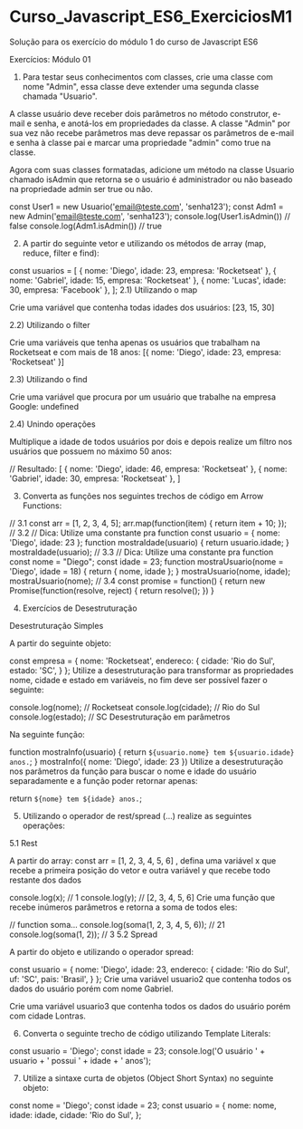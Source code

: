 # Curso_Javascript_ES6_ExerciciosM1

Solução para os exercício do módulo 1 do curso de Javascript ES6

Exercícios: Módulo 01
1) Para testar seus conhecimentos com classes, crie uma classe com nome "Admin", essa classe deve extender uma segunda classe chamada "Usuario".

A classe usuário deve receber dois parâmetros no método construtor, e-mail e senha, e anotá-los em propriedades da classe. A classe "Admin" por sua vez não recebe parâmetros mas deve repassar os parâmetros de e-mail e senha à classe pai e marcar uma propriedade "admin" como true na classe.

Agora com suas classes formatadas, adicione um método na classe Usuario chamado isAdmin que retorna se o usuário é administrador ou não baseado na propriedade admin ser true ou não.

const User1 = new Usuario('email@teste.com', 'senha123');
const Adm1 = new Admin('email@teste.com', 'senha123');
console.log(User1.isAdmin()) // false
console.log(Adm1.isAdmin()) // true

2) A partir do seguinte vetor e utilizando os métodos de array (map, reduce, filter e find):

const usuarios = [
 { nome: 'Diego', idade: 23, empresa: 'Rocketseat' },
 { nome: 'Gabriel', idade: 15, empresa: 'Rocketseat' },
 { nome: 'Lucas', idade: 30, empresa: 'Facebook' },
];
2.1) Utilizando o map

Crie uma variável que contenha todas idades dos usuários: [23, 15, 30]

2.2) Utilizando o filter

Crie uma variáveis que tenha apenas os usuários que trabalham na Rocketseat e com mais de 18 anos: [{ nome: 'Diego', idade: 23, empresa: 'Rocketseat' }]

2.3) Utilizando o find

Crie uma variável que procura por um usuário que trabalhe na empresa Google: undefined

2.4) Unindo operações

Multiplique a idade de todos usuários por dois e depois realize um filtro nos usuários que possuem no máximo 50 anos:

// Resultado:
[
 { nome: 'Diego', idade: 46, empresa: 'Rocketseat' },
 { nome: 'Gabriel', idade: 30, empresa: 'Rocketseat' },
]

3) Converta as funções nos seguintes trechos de código em Arrow Functions:

// 3.1
const arr = [1, 2, 3, 4, 5];
arr.map(function(item) {
 return item + 10;
});
// 3.2
// Dica: Utilize uma constante pra function
const usuario = { nome: 'Diego', idade: 23 };
function mostraIdade(usuario) {
 return usuario.idade;
}
mostraIdade(usuario);
// 3.3
// Dica: Utilize uma constante pra function
const nome = "Diego";
const idade = 23;
function mostraUsuario(nome = 'Diego', idade = 18) {
 return { nome, idade };
}
mostraUsuario(nome, idade);
mostraUsuario(nome);
// 3.4
const promise = function() {
 return new Promise(function(resolve, reject) {
 return resolve();
 })
}

4) Exercícios de Desestruturação

Desestruturação Simples

A partir do seguinte objeto:

const empresa = {
 nome: 'Rocketseat',
 endereco: {
 cidade: 'Rio do Sul',
 estado: 'SC',
 }
};
Utilize a desestruturação para transformar as propriedades nome, cidade e estado em variáveis, no fim deve ser possível fazer o seguinte:

console.log(nome); // Rocketseat
console.log(cidade); // Rio do Sul
console.log(estado); // SC
Desestruturação em parâmetros

Na seguinte função:

function mostraInfo(usuario) {
 return `${usuario.nome} tem ${usuario.idade} anos.`;
}
mostraInfo({ nome: 'Diego', idade: 23 })
Utilize a desestruturação nos parâmetros da função para buscar o nome e idade do usuário separadamente e a função poder retornar apenas:

return `${nome} tem ${idade} anos.`;

5) Utilizando o operador de rest/spread (...) realize as seguintes operações:

5.1 Rest

A partir do array: const arr = [1, 2, 3, 4, 5, 6] , defina uma variável x que recebe a primeira posição do vetor e outra variável y que recebe todo restante dos dados

console.log(x); // 1
console.log(y); // [2, 3, 4, 5, 6]
Crie uma função que recebe inúmeros parâmetros e retorna a soma de todos eles:

// function soma...
console.log(soma(1, 2, 3, 4, 5, 6)); // 21
console.log(soma(1, 2)); // 3
5.2 Spread

A partir do objeto e utilizando o operador spread:

const usuario = {
 nome: 'Diego',
 idade: 23,
 endereco: {
 cidade: 'Rio do Sul',
 uf: 'SC',
 pais: 'Brasil',
 }
};
Crie uma variável usuario2 que contenha todos os dados do usuário porém com nome Gabriel.

Crie uma variável usuario3 que contenha todos os dados do usuário porém com cidade Lontras.

6) Converta o seguinte trecho de código utilizando Template Literals:

const usuario = 'Diego';
const idade = 23;
console.log('O usuário ' + usuario + ' possui ' + idade + ' anos');

7) Utilize a sintaxe curta de objetos (Object Short Syntax) no seguinte objeto:

const nome = 'Diego';
const idade = 23;
const usuario = {
 nome: nome,
 idade: idade,
 cidade: 'Rio do Sul',
};
